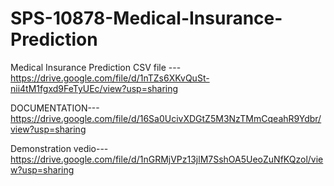 # SPS-10878-Medical-Insurance-Prediction
Medical Insurance Prediction
CSV file ---https://drive.google.com/file/d/1nTZs6XKvQuSt-nii4tM1fgxd9FeTyUEc/view?usp=sharing
 
DOCUMENTATION---https://drive.google.com/file/d/16Sa0UcivXDGtZ5M3NzTMmCqeahR9Ydbr/view?usp=sharing

Demonstration vedio---https://drive.google.com/file/d/1nGRMjVPz13jlM7SshOA5UeoZuNfKQzol/view?usp=sharing
